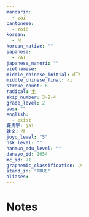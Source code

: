```yaml
---
mandarin:
  - zài
cantonese:
  - zoi6
korean:
  - 재
korean_native: ""
japanese:
  - ZAI
japanese_nanori: ""
vietnamese:
middle_chinese_initial: d͡z
middle_chinese_final: ʌi
stroke_count: 6
radical: 土
skip_number: 3-2-4
grade_level: 2
pos: ""
english:
  - exist
羅馬字: jai
韓文: 재
joyo_level: "5"
hsk_level: ""
hanmun_edu_level: ""
danayo_id: 2054
mc_id: 71
graphemic_classification: 才
stand_in: "TRUE"
aliases:
---
```


# Notes
